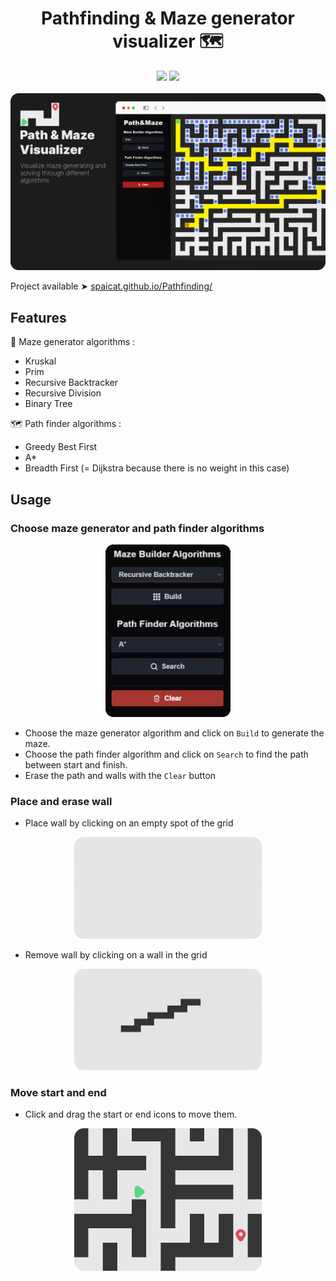 <h1 align="center">
Pathfinding & Maze generator visualizer 🗺️
</h1>

<div align="center">
	<img src="https://img.shields.io/badge/Made%20with-JavaScript-F7DF1E?style=flat-square&logo=javascript" />
	<a href="https://github.com/spaicat/pathfinding/blob/master/LICENSE.md">
		<img src="https://img.shields.io/badge/license-MIT-green.svg?style=flat-square" />
	</a>
</div>
<br />
<div align="center">
	<img src="https://raw.githubusercontent.com/spaicat/pathfinding/master/.github/thumbnail.png" />
</div>

Project available ➤ [spaicat.github.io/Pathfinding/](https://spaicat.github.io/Pathfinding/)

## Features

🧱 Maze generator algorithms :

- Kruskal
- Prim
- Recursive Backtracker
- Recursive Division
- Binary Tree

🗺️ Path finder algorithms :
- Greedy Best First
- A*
- Breadth First (= Dijkstra because there is no weight in this case)

## Usage
### Choose maze generator and path finder algorithms

<div align="center">
	<img width="200" src="https://raw.githubusercontent.com/spaicat/pathfinding/master/.github/menu.gif" />
</div>

- Choose the maze generator algorithm and click on `Build` to generate the maze.
- Choose the path finder algorithm and click on `Search` to find the path between start and finish.
- Erase the path and walls with the `Clear` button

### Place and erase wall

- Place wall by clicking on an empty spot of the grid
<div align="center">
	<img width="300" src="https://raw.githubusercontent.com/spaicat/pathfinding/master/.github/place_wall.gif" />
</div>

- Remove wall by clicking on a wall in the grid
<div align="center">
	<img width="300" src="https://raw.githubusercontent.com/spaicat/pathfinding/master/.github/remove_wall.gif" />
</div>

### Move start and end

- Click and drag the start or end icons to move them.

<div align="center">
	<img width="300" src="https://raw.githubusercontent.com/spaicat/pathfinding/master/.github/start_end.png" />
</div>